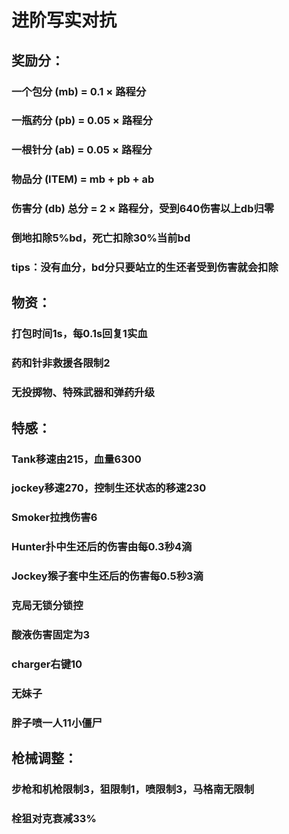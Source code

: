 # 进阶写实对抗
## 奖励分：
### 一个包分 (mb) = 0.1 × 路程分 
### 一瓶药分 (pb) = 0.05 × 路程分 
### 一根针分 (ab) = 0.05 × 路程分 
### 物品分 (ITEM) = mb + pb + ab
### 伤害分 (db) 总分 = 2 × 路程分，受到640伤害以上db归零 
### 倒地扣除5%bd，死亡扣除30%当前bd
### tips：没有血分，bd分只要站立的生还者受到伤害就会扣除 

## 物资：
### 打包时间1s，每0.1s回复1实血
### 药和针非救援各限制2
### 无投掷物、特殊武器和弹药升级

## 特感：
### Tank移速由215，血量6300
### jockey移速270，控制生还状态的移速230
### Smoker拉拽伤害6
### Hunter扑中生还后的伤害由每0.3秒4滴
### Jockey猴子套中生还后的伤害每0.5秒3滴
### 克局无锁分锁控
### 酸液伤害固定为3
### charger右键10
### 无妹子
### 胖子喷一人11小僵尸

## 枪械调整：
### 步枪和机枪限制3，狙限制1，喷限制3，马格南无限制
### 栓狙对克衰减33%
